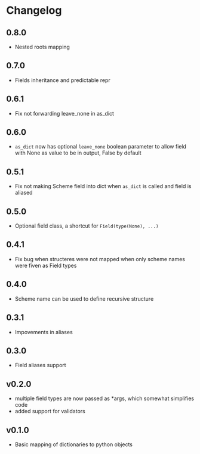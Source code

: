 # Changelog

## 0.8.0

- Nested roots mapping

## 0.7.0

- Fields inheritance and predictable repr

## 0.6.1

- Fix not forwarding leave_none in as_dict

## 0.6.0

- `as_dict` now has optional `leave_none` boolean parameter to allow field with None as value to be in output, False by default

## 0.5.1

 - Fix not making Scheme field into dict when `as_dict` is called and field is aliased

## 0.5.0

- Optional field class, a shortcut for `Field(type(None), ...)`

## 0.4.1

- Fix bug when structeres were not mapped when only scheme names were fiven as Field types

## 0.4.0

- Scheme name can be used to define recursive structure

## 0.3.1

- Impovements in aliases

## 0.3.0

- Field aliases support

## v0.2.0

- multiple field types are now passed as *args, which somewhat simplifies code
- added support for validators

## v0.1.0

- Basic mapping of dictionaries to python objects
